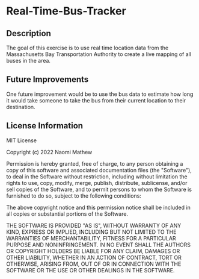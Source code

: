 # Real-Time-Bus-Tracker
## Description
The goal of this exercise is to use real time location data from the Massachusetts Bay Transportation Authority to create a live mapping of all buses in the area.

## Future Improvements
One future improvement would be to use the bus data to estimate how long it would take someone to take the bus from their current location to their destination.

## License Information
MIT License

Copyright (c) 2022 Naomi Mathew

Permission is hereby granted, free of charge, to any person obtaining a copy
of this software and associated documentation files (the "Software"), to deal
in the Software without restriction, including without limitation the rights
to use, copy, modify, merge, publish, distribute, sublicense, and/or sell
copies of the Software, and to permit persons to whom the Software is
furnished to do so, subject to the following conditions:

The above copyright notice and this permission notice shall be included in all
copies or substantial portions of the Software.

THE SOFTWARE IS PROVIDED "AS IS", WITHOUT WARRANTY OF ANY KIND, EXPRESS OR
IMPLIED, INCLUDING BUT NOT LIMITED TO THE WARRANTIES OF MERCHANTABILITY,
FITNESS FOR A PARTICULAR PURPOSE AND NONINFRINGEMENT. IN NO EVENT SHALL THE
AUTHORS OR COPYRIGHT HOLDERS BE LIABLE FOR ANY CLAIM, DAMAGES OR OTHER
LIABILITY, WHETHER IN AN ACTION OF CONTRACT, TORT OR OTHERWISE, ARISING FROM,
OUT OF OR IN CONNECTION WITH THE SOFTWARE OR THE USE OR OTHER DEALINGS IN THE
SOFTWARE.
